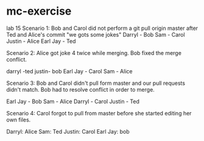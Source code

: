 # mc-exercise
lab 15
Scenario 1: Bob and Carol did not perform a git pull origin master after Ted and Alice's commit "we gots some jokes"
Darryl - Bob
Sam - Carol
Justin - Alice
Earl Jay - Ted

Scenario 2: Alice got joke 4 twice while merging. Bob fixed the merge conflict.

darryl -ted 
justin- bob
Earl Jay - Carol
Sam - Alice

Scenario 3: Bob and Carol didn't pull form master and our pull requests didn't match. Bob had to resolve conflict in order to merge. 

Earl Jay - Bob
Sam - Alice 
Darryl - Carol
Justin - Ted

Scenario 4: Carol forgot to pull from master before she started editing her own files. 

Darryl: Alice
Sam: Ted
Justin: Carol
Earl Jay: bob
